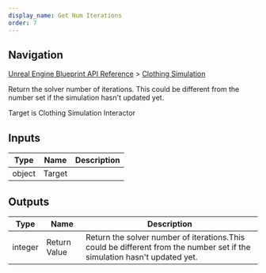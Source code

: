 ```yaml
---
display_name: Get Num Iterations
order: 7
---
```

## Navigation

[Unreal Engine Blueprint API Reference](https://dev.epicgames.com/documentation/en-us/unreal-engine/BlueprintAPI) > [Clothing Simulation](https://dev.epicgames.com/documentation/en-us/unreal-engine/BlueprintAPI/ClothingSimulation)

Return the solver number of iterations.
This could be different from the number set if the simulation hasn't updated yet.

Target is Clothing Simulation Interactor

## Inputs

| Type | Name | Description |
| --- | --- | --- |
| object | Target |  |

## Outputs

| Type | Name | Description |
| --- | --- | --- |
| integer | Return Value | Return the solver number of iterations.This could be different from the number set if the simulation hasn't updated yet. |
